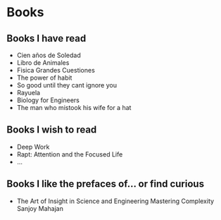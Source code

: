 # Books

## Books I have read

- Cien años de Soledad
- Libro de Animales
- Fisica Grandes Cuestiones
- The power of habit
- So good until they cant ignore you
- Rayuela
- Biology for Engineers
- The man who mistook his wife for a hat

## Books I wish to read

- Deep Work
- Rapt: Attention and the Focused Life
- ...

## Books I like the prefaces of... or find curious

- The Art of Insight in Science and Engineering Mastering Complexity Sanjoy Mahajan
